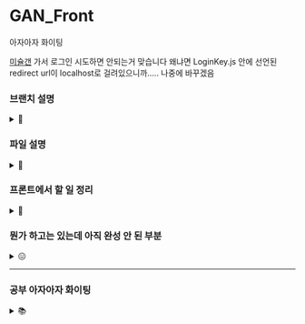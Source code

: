 # GAN_Front
아자아자 화이팅 

[미슐갠](https://missulgan.art/) 가서 로그인 시도하면 안되는거 맞습니다
왜냐면 LoginKey.js 안에 선언된 redirect url이 localhost로 걸려있으니까..... 나중에 바꾸겠음

### 브랜치 설명
<details>
<summary> 🌳 </summary>

* main : 메인
* gh-pages : 깃허브 페이지로 배포할 때 쓰는 브랜친데 main이랑 상태 같음요 
* develop : 기능 하나 개발 끝날 때마다 여기로 합쳐두고 나중에 다 테스트해봐도 문제 없으면 얘를 냅다 main에 합칠 예정
* create : 작품 변환 페이지 담당하는 브랜치
* gallery : '작품 둘러보기' 담당하는 브랜치
* login : 로그인 + 네비게이션 담당하는 브랜치

아니 근데 이렇게 많이 만드는게,, 맞나싶은데 슬슬

그니까 따지자면<br/>
main<br/>
ㄴ develop<br/>
ㄴㄴ create<br/>
ㄴㄴ gallery<br/>
ㄴㄴ ...<br/>

의 느낌입니다
</details>

### 파일 설명 
<details>
<summary> 📁 </summary>

* Router.js : BrowserRouter를 사용한 라우팅
* Navigation.js : 상단 네비게이션 바 (소개 페이지 제외, 모든 페이지에서 보임)
* Start.js : 소개 문구, '감상하기' 들어가는 첫 페이지
* Home.js : 작품 둘러보기 페이지
* UserPage.js : 마이 페이지
* CreateDrawing.js : 작품 변환 페이지 
* Drawing.js : '작품 둘러보기' 페이지에서 그림 한 개!!
* Login.js : 토큰 받아서 -> 유저정보 받아오는 파일. 실제로 화면에 그리는 건 없음 (할 거 끝나면 Join.js 으로 넘어가서)
* Join.js : 별명 설정 페이지
</details>


### 프론트에서 할 일 정리 
<details>
<summary> 💼 </summary>

* 시작 페이지
  * 배경 이미지 넣기 - 뭔가 애니메이션이 들어가면 멋질 거 같다 그림이 변환되는거 보여준다던지
  * ~~"감상하기" 버튼 -> 미술관 페이지로 이동~~
  
* 로그인 페이지 (카카오톡 로그인 API 이용)
  * ~~서버로 인가코드 전송~~
  * ~~서버에서 준 토큰으로 사용자 정보 얻어오기~~
  
  
* 미술관 (가로 스크롤, 나머지 사진 보이는 곳은 전부 세로 스크롤)
  * 랜덤으로 20개의 작품 가져와서 20 * 1 로 띄우기 (새로고침 누를 때마다 랜덤 다시 돌림)
    * 작품 1개당 좋아요, 스크랩 버튼 -> 비회원이 클릭 시 "로그인 필요" 토스트 메시지 띄우기
    * 작품 1개 클릭 = 상세정보 조회 -> 생성자, 작품명, 작품 설명 (존재할 경우), 통계 정보 (NFT로 등록했을 경우)
    
      * 생성자 이름 클릭시 - 그 사람의 마이 페이지로 이동
      * 외부 영역 클릭시 - 모달 제거 

  * 정렬 기준 선택칸 (좋아요순 / 랜덤)

* 사진 변환 페이지
  * ~~사진 업로드 - 원본 업로드 했을 때 미리보기 비율은 원본 그대로~~
  * ~~경고 문구 : 미슐갠은 심의를 준수합니다 책임 너가 져야함 안그러면,, 못만들어 나가~~
  * ~~화풍 선택/업로드~~
  * 조건 충족시 서버로 전송
  * 변환된 작품 서버에서 받아오기
  * 변환 완료 -> ~~작품명(필수), 작품 설명(선택) 입력칸 생성~~
  * 게시 성공하면 마이페이지 (내가 만든 작품 확인 가능하게)
 
 * 마이 페이지
   * (내 마이 페이지) 내가 생성한 작품, 내가 좋아요 한 작품 모아보기
   * (남의 마이 페이지) 그 사람이 생성한 작품 모아보기 
   
 * 상단 네비게이션
 
   * ~~메뉴 수정 - 노션 참고~~

</details>

### 뭔가 하고는 있는데 아직 완성 안 된 부분 
<details>
<summary> 😖 </summary>

* redux : dispatch로 변수 값 수정했는데 유지가 안 됨
    * 삽질 과정
    
      * i) reducer 안에서 state 값 직접 변경 -> state는 읽기 전용이라 이러면 에러 (state mutation이 감지되었다 어쩌고)
      
      * ii) action 에 넣고 보낸 값을 reducer에서 받아서 새 객체 만들고 return -> 실패~ 여전히 유지 안 됨
      
    * 원인/해결
    
      * 새로고침 할 때나 다른 페이지로 갈 때 state 가 초기화 되는 건 원래 유지가 안 되는게 기본인가봄<br/>
      그래서 Login.js -> Join.js / Home.js 로 갈 때는 잠깐 유지되다가~ 거기서 새고 or 다른 페이지로 가면 날아갔던 거였음<br/>
      그럴 때도 유지 시키고 싶으면 __redux-persist__ 패키지를 쓰면 된다고 한다!! 
      
      * 해결은 아직 ^^.. ㅍㅐ키지 공부중.. 아자아자화이팅

* 카카오톡 로그인
  * ~~로그인 -> 인가코드 발급 -> 토큰 받아오기까지 성공, 사용자 정보 받아오는 부분에서 막혔음~~
  
    * 오늘의 감자같은 행동<br/><br/>
    오빠가 말한거: 액세스 토큰을 서버로 보내서 유저정보 받아와라 (=/member/me 헤더로 넣고 받아와라)<br/>
    내가 이해한 거: 액세스 토큰을 서버로 보내서 유저정보 받아와라 (=/oauth2/authorization/kakao 헤더로 넣고 받아와라)

    * 눈물나는 삽질 과정 
    
      * i) /oauth2/authorization/kakao 로 보내면 당연히 전혀 다른 응답만 보임
      * ii) 여기 아닌가 보네 그럼 어디지 -> /member/me 에는 파라미터 넣는 곳이 없네 -> 아닌가보다
      * iii) kapi.kakao.com/v2/user/me 로 보내보자 -> token is too long ^^~~~~~~<br/>
      ㄴ 당연함 백엔드에서 쓰는 토큰이 한 3배 기니까 그쪽 서버에선 당연히 그 토큰 보내봤자 사용자 정보 안주지.......


* 미술관 페이지
  * ~~상세보기 모달 열었을 때 버튼 배경이 아래처럼 잡히는 현상~~ ➡ 버튼 배경 투명으로 지정해서 해결<br/>
  ![image](https://user-images.githubusercontent.com/87255462/183278318-bfdd7290-9140-470e-81cf-90748308676b.png)

  * ~~상세보기 모달 내 name이 모두 0으로 뜨는 중 -> 콘솔에 찍을 때는 자기 번호로 잘 나오는데 whyrano.......~~
  * ~~Drawing 컴포넌트끼리 seeNFT 값이 유지되는 것 같음 -> OpenSea 정보가 디폴트로 닫혀있어야 하는데 열려있음 도랏나~~
    * 눈물나는 삽질 과정 (나중에 복습할 땐 굵은 글씨만 봐도 됨)
    
      * i) 인자로 준 name을 못 가져오는 줄 알고 Drawing 컴포넌트 여기저기서 name 콘솔로 찍어서 값 확인함
      * ii) 정확히는 이미지 클릭할 때까지 (상세보기 모달 열 때) name은 정상인데 닫을 때는 name이 또 0으로 찍히던 중
      * iii) 알고보니 name을 잘못 가져오는게 아니라 __무슨 그림을 눌러도 상세보기 모달이 그림 0의 모달로 뜨던중__ ^^~~~
      
    * 원인 / 해결
      * 이미지 클릭, 모달 닫기 등에서 요소는 다음과 같이 가져옴 (상세보기 모달의 id=zoom-modal, className=drawing-modal)<br/>
      이때, 같은 id 여러 개 있으면 첫번째 들고옴 (=그림 0의 모달) -> 이러니까 __id는 고유값으로 지정하라는거임 중복 생기면 지정이 안되니까__
      ```javascript
      const modal = document.getElementById("zoom-modal"); // id가 줌-모달인 요소 하나
      ```
      * 아래와 같이 수정함
      ```javascript
      const modal = document.getElementsByClassName("drawing-modal")[name]; // className이 드로잉-모달인 배열에서 name번째 요소
      ```

  * 전체화면 스크롤 말고 특정 영역 내 스크롤 객체만 가져오고 싶음
  
  * 필터 값 바뀌면 -> 서버에서 이미지 받아와서 -> pictures 배열에 세팅하고 싶은데 useEffect 내에서 setState 하면 무한루프 돌아버림 
    * useEffect(... , [changeFilter]) : changeFilter는 select 태그의 onChange 이벤트 함수, 그냥 그 안에서 filter 찍으면 한 박자씩 느려서 useEffect 쓰던거였음  

</details>

--- 
### 공부 아자아자 화이팅 

<details>
<summary> 📚 </summary>

 <details>
 <summary> Redux </summary>
 
  * [공식문서](https://ko.redux.js.org/introduction/getting-started/)
  * 왜 써야 하는지 : state를 전역적으로 관리할 수 있게 됨<br/>
  컴포넌트끼리 순차적으로 전달전달해서 쓰지 않고 필요한 곳에서 바로 읽어오게 ◠‿◠ <br/>
  (현재는 Link의 state 속성으로 인가코드를 전달해서 받아 쓰거나,
  그 시점의 url에서 인가코드 부분만 추출해서 사용중 -> 비효율적)

  * 어디 적용할 건지 : 당장은 로그인에서 리다이렉트 될 때 생기는 인가코드(code), 이후에는 사용자 정보 (아마도)

  * 어떻게 쓰는건지 - [🍎](https://www.youtube.com/watch?v=QZcYz2NrDIs&t=194s) 참고

    0. 필요한 파일을 설치한다 (npm i redux react-redux @reduxjs/toolkit)

    1. index.js를 아래와 같이 수정한다
    ```javascript
    import { Provider } from 'react-redux';
    import { configureStore } from '@reduxjs/toolkit'; //영상 속 createStore를 대체함

    const code = "인가코드"; // 전역적으로 관리할 변수

    function myReducer(state = code, action){ // action(컴포넌트에서 보내는 수정 요청) 에 따라 state를 변경
        if(action.type === '클릭'){
          state = "인가코드 (버튼 클릭함)";
          return state;
        }
        else 
          return state;
    }

    const store = configureStore({ reducer: myReducer});

    root.render(
        <Provider store={store}> 
          <App />
        </Provider>
    );
    ```

    2. state를 사용할 컴포넌트를 아래와 같이 수정한다
    ```javascript
    import { useSelector, useDispatch } from 'react-redux';

    function componentName() {
      const code = useSelector( (state) => state ); // state를 가져와서 저장
      const dispatch = useDispatch(); // state 변경하고 싶을 때 요청 보내는 함수

      return (
        <div>
          { code }
          <button onClick={() => { dispatch({type : '클릭'}) }}> 버튼! </button>
        </div>
      );
    }
    ```
</details>
    
<details>
 <summary> Redux-persist </summary>
 
 * 왜 써야하는지 : redux만 쓰면 새로고침, 다른 창에서 값 유지가 안됨
   * Login.js -> Join.js 들어가서 새로고침하면 유저 정보 날아가던거

* 어디 적용할 건지 : index.js 수정

* 어떻게 쓰는건지 - [📹](https://www.youtube.com/watch?v=09g4ieXJ3rE) 참고

0. 필요한 파일을 설치한다 (npm i redux-persist)
1. index.js를 아래와 같이 수정한다 (redux만 썼을 때에서 추가하는거임 저거만 쓰는거 아니고)

```javascript
import { persistStore, persistReducer } from 'redux-persist'; // 추가
import storageSession from 'redux-persist/lib/storage/session';
import { applyMiddleware } from 'redux'; // 추가
import { PersistGate } from 'redux-persist/integration/react'; // 추가

const persistConfig = {
  key : root,
  storage: storageSession,
}

const persistedReducer = persistReducer(persistConfig, myReducer);
const store = configureStore({reducer : persistedReducer}, applyMiddleware());
const Persistor = persistStore(store);

root.render(
      <Provider store={store}>
        <PersistGate loading={null} persistor={Persistor}>
          <App />
        </PersistGate>
      </Provider>
);
```

* sessionStorage vs localStorage

  * sessionStorage 

    * 해당 탭 하나!! 내에서만 유지됨 (다른 탭끼리 공유 ㄴㄴ)<br/>

  * localStorage

    * origin이 같은 탭끼리는 다 공유함 (근데 해보니까 완전 실시간은 아니고 탭1에서 변경하면 탭2에서 새고 한번 해야 보임) 
 
</details>
 
<details>
  <summary> BrowserRouter </summary>

  * 왜 써야 하는지 : 현재는 HashRouter를 사용중인데, 이 경우 특정 컴포넌트를 띄울 때 url에 #이 붙게됨<br/># 들어간 url은 redirect 주소로 등록할 수 없게 되어있어서 HashRouter를 쓰면 안됨 ('fragment는 허용하지 않습니다')
    * 근데 왜 처음에 HashRouter를 썼는지 : 써본게 그거 밖에 없어서 자연스럽게 그걸로 했음 반성하겠읍니다 <br/>

  * 어디 적용할 건지 : Router.js
</details>
 
<details>
  <summary> CORS 정책  </summary><br/>
  
  * [참고한 자료](https://coding-groot.tistory.com/91)
  
  * 원인: 나는 localhost:3000 에서 실행중인데 다른 origin (여기서는 https://api.missulgan.art/~) 로 요청 보내서 받아오려고 함 </br>
  ➡ 브라우저가 보안 상의 이유로 냅다 막아버릴거고 콘솔에 아래 에러 메시지 뜨면 cors다 
  
  ```javascript
  Access to XMLHttpRequest at 'https://api.missulgan.art/member/me' from origin 'http://localhost:3000' has been blocked by CORS policy: Response to preflight request doesn't pass access control check: No 'Access-Control-Allow-Origin' header is present on the requested resource.
  ```

  * 어떻게 해결하는지 : http-proxy-middleware 사용해서 해결함 다른 방법도 있겠지만,, 그냥 이걸로 했음</br> 
  ```javascript
  //설치 후 src/setupProxy.js 생성
  const { createProxyMiddleware } = require('http-proxy-middleware');

module.exports = function(app) {
    app.use(
        '이주소로보낸요청은',
        createProxyMiddleware({
            target: '이주소로바꿔서보내줌',
            changeOrigin: true,
        })
    );
}; 
  ```
  자세한 방법은 login 브랜치 PR -> 커밋 [e492c69](https://github.com/MISSUL-GAN/GAN_Front/commit/e492c69b1b0071362734352a0c1f598a5697657a) 코멘트 참고 

</details>

</details>


